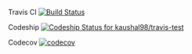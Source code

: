 Travis CI  [![Build Status](https://travis-ci.org/kaushal98/travis-test.svg?branch=master)](https://travis-ci.org/kaushal98/travis-test)

Codeship [ ![Codeship Status for kaushal98/travis-test](https://app.codeship.com/projects/12dbcac0-fb1c-0135-6ebb-7a3f61906ffa/status?branch=master)](https://app.codeship.com/projects/278927)

Codecov [![codecov](https://codecov.io/gh/kaushal98/travis-test/branch/master/graph/badge.svg)](https://codecov.io/gh/kaushal98/travis-test)
